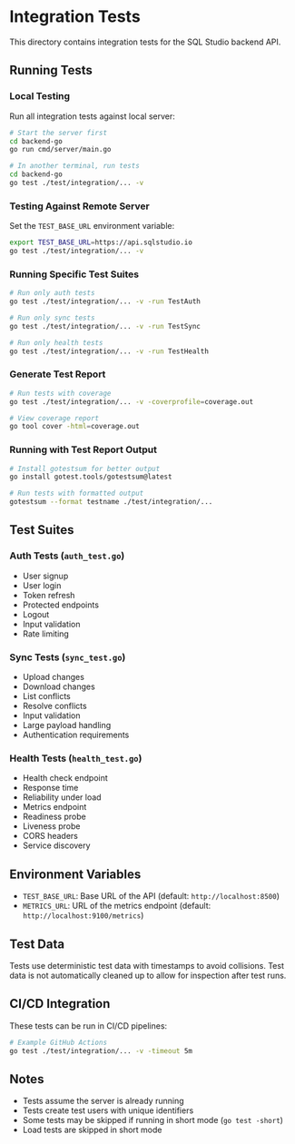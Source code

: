 # Integration Tests

This directory contains integration tests for the SQL Studio backend API.

## Running Tests

### Local Testing

Run all integration tests against local server:

```bash
# Start the server first
cd backend-go
go run cmd/server/main.go

# In another terminal, run tests
cd backend-go
go test ./test/integration/... -v
```

### Testing Against Remote Server

Set the `TEST_BASE_URL` environment variable:

```bash
export TEST_BASE_URL=https://api.sqlstudio.io
go test ./test/integration/... -v
```

### Running Specific Test Suites

```bash
# Run only auth tests
go test ./test/integration/... -v -run TestAuth

# Run only sync tests
go test ./test/integration/... -v -run TestSync

# Run only health tests
go test ./test/integration/... -v -run TestHealth
```

### Generate Test Report

```bash
# Run tests with coverage
go test ./test/integration/... -v -coverprofile=coverage.out

# View coverage report
go tool cover -html=coverage.out
```

### Running with Test Report Output

```bash
# Install gotestsum for better output
go install gotest.tools/gotestsum@latest

# Run tests with formatted output
gotestsum --format testname ./test/integration/...
```

## Test Suites

### Auth Tests (`auth_test.go`)
- User signup
- User login
- Token refresh
- Protected endpoints
- Logout
- Input validation
- Rate limiting

### Sync Tests (`sync_test.go`)
- Upload changes
- Download changes
- List conflicts
- Resolve conflicts
- Input validation
- Large payload handling
- Authentication requirements

### Health Tests (`health_test.go`)
- Health check endpoint
- Response time
- Reliability under load
- Metrics endpoint
- Readiness probe
- Liveness probe
- CORS headers
- Service discovery

## Environment Variables

- `TEST_BASE_URL`: Base URL of the API (default: `http://localhost:8500`)
- `METRICS_URL`: URL of the metrics endpoint (default: `http://localhost:9100/metrics`)

## Test Data

Tests use deterministic test data with timestamps to avoid collisions. Test data is not automatically cleaned up to allow for inspection after test runs.

## CI/CD Integration

These tests can be run in CI/CD pipelines:

```bash
# Example GitHub Actions
go test ./test/integration/... -v -timeout 5m
```

## Notes

- Tests assume the server is already running
- Tests create test users with unique identifiers
- Some tests may be skipped if running in short mode (`go test -short`)
- Load tests are skipped in short mode

